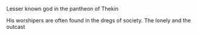 
Lesser known god in the pantheon of Thekin 

His worshipers are often found in the dregs of society. The lonely and the outcast